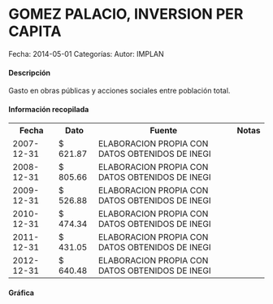 GOMEZ PALACIO, INVERSION PER CAPITA
=====

Fecha: 2014-05-01
Categorías: 
Autor: IMPLAN

#### Descripción

Gasto en obras públicas y acciones sociales entre población total.

#### Información recopilada

<table class="table table-hover table-bordered">
  <tr><th>Fecha</th><th>Dato</th><th>Fuente</th><th>Notas</th></tr>
  <tr><td>2007-12-31</td><td>$ 621.87</td><td>ELABORACION PROPIA CON DATOS OBTENIDOS DE INEGI</td><td></td></tr>
  <tr><td>2008-12-31</td><td>$ 805.66</td><td>ELABORACION PROPIA CON DATOS OBTENIDOS DE INEGI</td><td></td></tr>
  <tr><td>2009-12-31</td><td>$ 526.88</td><td>ELABORACION PROPIA CON DATOS OBTENIDOS DE INEGI</td><td></td></tr>
  <tr><td>2010-12-31</td><td>$ 474.34</td><td>ELABORACION PROPIA CON DATOS OBTENIDOS DE INEGI</td><td></td></tr>
  <tr><td>2011-12-31</td><td>$ 431.05</td><td>ELABORACION PROPIA CON DATOS OBTENIDOS DE INEGI</td><td></td></tr>
  <tr><td>2012-12-31</td><td>$ 640.48</td><td>ELABORACION PROPIA CON DATOS OBTENIDOS DE INEGI</td><td></td></tr>
</table>

#### Gráfica

<div id="Morrisjxgnynpj" class="grafica"></div>
  <!-- JAVASCRIPT DE LA GRAFICA EN Morrisjxgnynpj -->
  <script>
  new Morris.Bar({
    element: 'Morrisjxgnynpj',
    data: [
      { fecha: '2007-12-31', dato: 621.87 },
      { fecha: '2008-12-31', dato: 805.66 },
      { fecha: '2009-12-31', dato: 526.88 },
      { fecha: '2010-12-31', dato: 474.34 },
      { fecha: '2011-12-31', dato: 431.05 },
      { fecha: '2012-12-31', dato: 640.48 }
    ],
    xkey: 'fecha',
    ykeys: ['dato'],
    labels: ['Dato']
  });
  </script>

